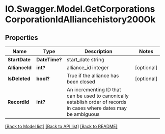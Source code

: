 # IO.Swagger.Model.GetCorporationsCorporationIdAlliancehistory200Ok
## Properties

Name | Type | Description | Notes
------------ | ------------- | ------------- | -------------
**StartDate** | **DateTime?** | start_date string | 
**AllianceId** | **int?** | alliance_id integer | [optional] 
**IsDeleted** | **bool?** | True if the alliance has been closed | [optional] 
**RecordId** | **int?** | An incrementing ID that can be used to canonically establish order of records in cases where dates may be ambiguous | 

[[Back to Model list]](../README.md#documentation-for-models) [[Back to API list]](../README.md#documentation-for-api-endpoints) [[Back to README]](../README.md)

